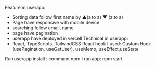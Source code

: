 Feature in userapp: 
- Sorting data follow first name by ▲(a to z) ▼ (z to a)
- Page have responsive with mobile device
- searching follow email, name
- page have pagination
- userapp have deployed in vercell
Technical in userapp:
- React, TypeScripts, TailwindCSS 
React hook I used:
 Custom Hook (usePagination, useGetUser), useMemo, useEffect,useState
 
 Run userapp 
 install : command npm i
 run app: npm start

